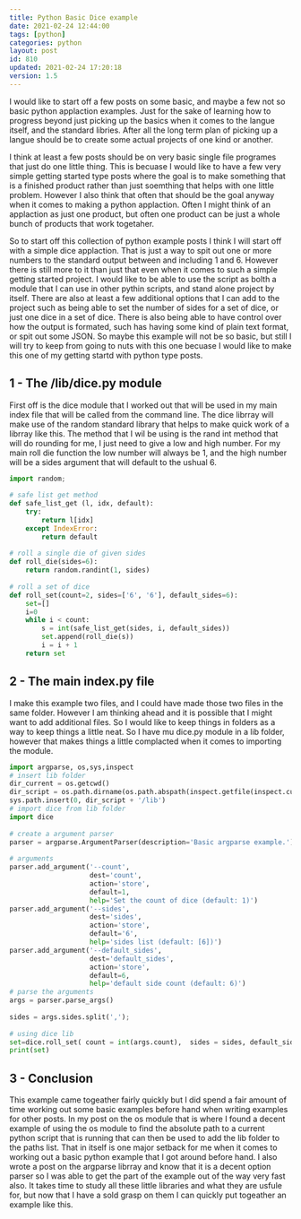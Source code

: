 ```yaml
---
title: Python Basic Dice example
date: 2021-02-24 12:44:00
tags: [python]
categories: python
layout: post
id: 810
updated: 2021-02-24 17:20:18
version: 1.5
---
```


I would like to start off a few posts on some basic, and maybe a few not so basic python applaction examples. Just for the sake of learning how to progress beyond just picking up the basics when it comes to the langue itself, and the standard libries. After all the long term plan of picking up a langue should be to create some actual projects of one kind or another.

I think at least a few posts should be on very basic single file programes that just do one little thing. This is becuase I would like to have a few very simple getting started type posts where the goal is to make something that is a finished product rather than just soemthing that helps with one little problem. However I also think that often that should be the goal anyway when it comes to making a python applaction. Often I might think of an applaction as just one product, but often one product can be just a whole bunch of products that work togetaher.

So to start off this collection of python example posts I think I will start off with a simple dice applaction. That is just a way to spit out one or more numbers to the standard output between and including 1 and 6. However there is still more to it than just that even when it comes to such a simple getting started project. I would like to be able to use the script as bolth a module that I can use in other pythin scripts, and stand alone project by itself. There are also at least a few additional options that I can add to the project such as being able to set the number of sides for a set of dice, or just one dice in a set of dice. There is also being able to have control over how the output is formated, such has having some kind of plain text format, or spit out some JSON. So maybe this example will not be so basic, but still I will try to keep from going to nuts with this one becuase I would like to make this one of my getting startd with python type posts.

<!-- more -->

## 1 - The /lib/dice.py module

First off is the dice module that I worked out that will be used in my main index file that will be called from the command line. The dice librray will make use of the random standard library that helps to make quick work of a librray like this. The method that I wil be using is the rand int method that will do rounding for me, I just need to give a low and high number. For my main roll die function the low number will always be 1, and the high number will be a sides argument that will default to the ushual 6.

```python
import random;
 
# safe list get method
def safe_list_get (l, idx, default):
    try:
        return l[idx]
    except IndexError:
        return default
 
# roll a single die of given sides
def roll_die(sides=6):
    return random.randint(1, sides)
 
# roll a set of dice
def roll_set(count=2, sides=['6', '6'], default_sides=6):
    set=[]
    i=0
    while i < count:
        s = int(safe_list_get(sides, i, default_sides))
        set.append(roll_die(s))
        i = i + 1
    return set
```

## 2 - The main index.py file

I make this example two files, and I could have made those two files in the same folder. However I am thinking ahead and it is possible that I might want to add additional files. So I would like to keep things in folders as a way to keep things a little neat. So I have mu dice.py module in a lib folder, however that makes things a little complacted when it comes to importing the module.

```python
import argparse, os,sys,inspect
# insert lib folder
dir_current = os.getcwd()
dir_script = os.path.dirname(os.path.abspath(inspect.getfile(inspect.currentframe())))
sys.path.insert(0, dir_script + '/lib')
# import dice from lib folder
import dice
 
# create a argument parser
parser = argparse.ArgumentParser(description='Basic argparse example.')
 
# arguments
parser.add_argument('--count',
                    dest='count',
                    action='store',
                    default=1,
                    help='Set the count of dice (default: 1)')
parser.add_argument('--sides',
                    dest='sides',
                    action='store',
                    default='6',
                    help='sides list (default: [6])')
parser.add_argument('--default_sides',
                    dest='default_sides',
                    action='store',
                    default=6,
                    help='default side count (default: 6)')
# parse the arguments
args = parser.parse_args()
 
sides = args.sides.split(',');
 
# using dice lib
set=dice.roll_set( count = int(args.count),  sides = sides, default_sides = args.default_sides )
print(set)
```

## 3 - Conclusion

This example came togeather fairly quickly but I did spend a fair amount of time working out some basic examples before hand when writing examples for other posts. In my post on the os module that is where I found a decent example of using the os module to find the absolute path to a current python script that is running that can then be used to add the lib folder to the paths list. That in itself is one major setback for me when it comes to working out a basic python example that I got around before hand. I also wrote a post on the argparse librray and know that it is a decent option parser so I was able to get the part of the example out of the way very fast also. It takes time to study all these little libraries and what they are usfule for, but now that I have a sold grasp on them I can quickly put togeather an example like this.

